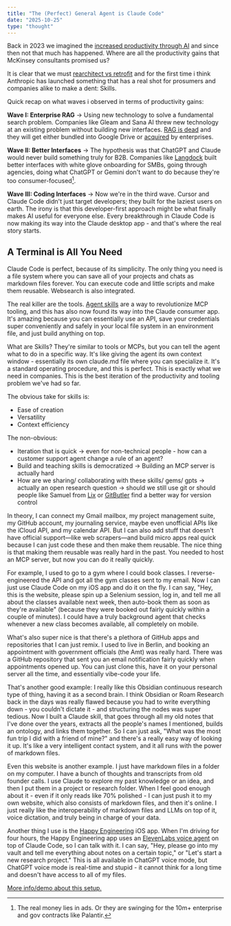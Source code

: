```yaml
---
title: "The (Perfect) General Agent is Claude Code"
date: "2025-10-25"
type: "thought"
---
```


Back in 2023 we imagined the <a href="https://issuu.com/heartcore/docs/ai_report_final">increased productivity through AI</a> and since then not that much has happened. Where are all the productivity gains that McKinsey consultants promised us? 

It is clear that we must <a href="https://newsletter.angularventures.com/p/the-radiologist-the-dynamo-and-the-dangerous-allure-of-the-retrofit">rearchitect vs retrofit</a> and for the first time i think Anthropic has launched something that has a real shot for prosumers and companies alike to make a dent: Skills.

Quick recap on what waves i observed in terms of productivity gains:

**Wave I: Enterprise RAG** → Using new technology to solve a fundamental search problem. Companies like Gleam and Sana AI threw new technology at an existing problem without building new interfaces. <a href="https://www.nicolasbustamante.com/p/the-rag-obituary-killed-by-agents">RAG is dead</a> and they will get either bundled into Google Drive or <a href="https://www.eu-startups.com/2025/09/workday-acquires-swedish-startup-sana-in-a-e928-million-ai-deal/" data-tooltip="Sana AI was acquired by Workday">acquired</a> by enterprises.

**Wave II: Better Interfaces** → The hypothesis was that ChatGPT and Claude would never build something truly for B2B. Companies like <a href="https://www.langdock.com/" data-tooltip="I sadly passed on the opportunity to invest in their seed round after Y Combinator. Big mistake - they're executing so well and I wish them all the best. Really good team.">Langdock</a> built better interfaces with white glove onboarding for SMBs, going through agencies, doing what ChatGPT or Gemini don't want to do because they're too consumer-focused[^2].

**Wave III: Coding Interfaces** → Now we're in the third wave. Cursor and Claude Code didn't just target developers; they built for the laziest users on earth. The irony is that this developer-first approach might be what finally makes AI useful for everyone else. Every breakthrough in Claude Code is now making its way into the Claude desktop app - and that's where the real story starts.

## A Terminal is All You Need

Claude Code is perfect, because of its simplicity. The only thing you need is a file system where you can save all of your projects and chats as markdown files forever. You can execute code and little scripts and make them reusable. Websearch is also integrated.

The real killer are the tools. <a href="https://www.anthropic.com/news/skills">Agent skills</a> are a way to revolutionize MCP tooling, and this has also now found its way into the Claude consumer app. It's amazing because you can essentially use an API, save your credentials super conveniently and safely in your local file system in an environment file, and just build anything on top.

What are Skills? They're similar to tools or MCPs, but you can tell the agent what to do in a specific way. It's like giving the agent its own context window - essentially its own claude.md file where you can specialize it. It's a standard operating procedure, and this is perfect. This is exactly what we need in companies. This is the best iteration of the productivity and tooling problem we've had so far.

The obvious take for skills is:
- Ease of creation
- Versatility
- Context efficiency

The non-obvious:
- Iteration that is quick → even for non-technical people - how can a customer support agent change a rule of an agent?
- Build and teaching skills is democratized → Building an MCP server is actually hard
- How are we sharing/ collaborating with these skills/ gems/ gpts → actually an open research question → should we still use git or should people like Samuel from <a href="https://inlang.com/c/lix" data-tooltip="They actually started with a translation (i18n) app called Inlang, but the bigger problem that we will see is version control for all different file formats and then also for the agents that will work in large corporations because you will have more and more people editing the same files in real time and resolving conflicts is becoming a bigger and bigger problem because you trust an agent less than a human and this is definitely not solved.">Lix</a> or <a href="https://gitbutler.com/" data-tooltip="One of the ex-cofounders of GitHub actually built GitButler in Berlin because it's not really end-user friendly. So it's kind of like the same theme here that version control is not really solved for the normal Joe.">GitButler</a> find a better way for version control

In theory, I can connect my Gmail mailbox, my project management suite, my GitHub account, my journaling service, maybe even unofficial APIs like the iCloud API, and my calendar API. But I can also add stuff that doesn't have official support—like web scrapers—and build micro apps real quick because I can just code these and then make them reusable. The nice thing is that making them reusable was really hard in the past. You needed to host an MCP server, but now you can do it really quickly.

For example, I used to go to a gym where I could book classes. I reverse-engineered the API and got all the gym classes sent to my email. Now I can just use Claude Code on my iOS app and do it on the fly. I can say, "Hey, this is the website, please spin up a Selenium session, log in, and tell me all about the classes available next week, then auto-book them as soon as they're available" (because they were booked out fairly quickly within a couple of minutes). I could have a truly background agent that checks whenever a new class becomes available, all completely on mobile.

What's also super nice is that there's a plethora of GitHub apps and repositories that I can just remix. I used to live in Berlin, and booking an appointment with government officials (the Amt) was really hard. There was a GitHub repository that sent you an email notification fairly quickly when appointments opened up. You can just clone this, have it on your personal server all the time, and essentially vibe-code your life.

That's another good example: I really like this Obsidian continuous research type of thing, having it as a second brain. I think Obsidian or Roam Research back in the days was really flawed because you had to write everything down - you couldn't dictate it - and structuring the nodes was super tedious.
Now I  built a Claude skill, that goes through all my old notes that I've done over the years, extracts all the people's names I mentioned, builds an ontology, and links them together. So I can just ask, "What was the most fun trip I did with a friend of mine?" and there's a really easy way of looking it up. It's like a very intelligent contact system, and it all runs with the power of markdown files.

Even this website is another example. I just have markdown files in a folder on my computer. I have a bunch of thoughts and transcripts from old founder calls. I use Claude to explore my past knowledge or an idea, and then I put them in a project or research folder. When I feel good enough about it - even if it only reads like 70% polished - I can just push it to my own website, which also consists of markdown files, and then it's online. I just really like the interoperability of markdown files and LLMs on top of it, voice dictation, and truly being in charge of your data.

Another thing I use is the <a href="https://happy.engineering/">Happy Engineering</a> iOS app. When I'm driving for four hours, the Happy Engineering app uses an <a href="https://elevenlabs.io/conversational-ai">ElevenLabs voice agent</a> on top of Claude Code, so I can talk with it. I can say, "Hey, please go into my vault and tell me everything about notes on a certain topic," or "Let's start a new research project." This is all available in ChatGPT voice mode, but ChatGPT voice mode is real-time and stupid - it cannot think for a long time and doesn't have access to all of my files.

<a href="https://www.youtube.com/watch?v=aZZaqmcq-1Q&t=459s">More info/demo about this setup.</a>


[^2]: The real money lies in ads. Or they are swinging for the 10m+ enterprise and gov contracts like Palantir.


